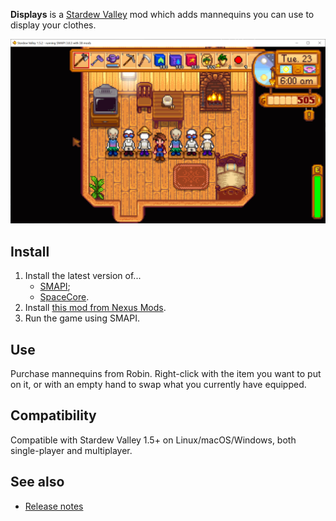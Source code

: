 ﻿**Displays** is a [Stardew Valley](http://stardewvalley.net/) mod which adds mannequins you can use
to display your clothes.

![](screenshot.png)

## Install
1. Install the latest version of...
   * [SMAPI](https://smapi.io);
   * [SpaceCore](https://www.nexusmods.com/stardewvalley/mods/1348).
2. Install [this mod from Nexus Mods](http://www.nexusmods.com/stardewvalley/mods/7635).
3. Run the game using SMAPI.

## Use
Purchase mannequins from Robin. Right-click with the item you want to put on it, or with an empty
hand to swap what you currently have equipped.

## Compatibility
Compatible with Stardew Valley 1.5+ on Linux/macOS/Windows, both single-player and multiplayer.

## See also
* [Release notes](release-notes.md)
